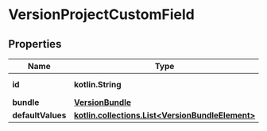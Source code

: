 
# VersionProjectCustomField

## Properties
Name | Type | Description | Notes
------------ | ------------- | ------------- | -------------
**id** | **kotlin.String** |  |  [optional] [readonly]
**bundle** | [**VersionBundle**](VersionBundle.md) |  |  [optional]
**defaultValues** | [**kotlin.collections.List&lt;VersionBundleElement&gt;**](VersionBundleElement.md) |  |  [optional]



